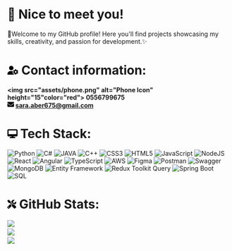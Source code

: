 # 💫 Nice to meet you!
🌟Welcome to my GitHub profile! Here you'll find projects showcasing my skills, creativity, and passion for development.✨


# <img src="assets/user.png" alt="Contact Icon" height="20"> Contact information:
**<img src="assets/phone.png" alt="Phone Icon" height="15"color="red"> 0556799675**<br>
**<img src="assets/envelope.png" alt="Envelope Icon" height="15"> [sara.aber675@gmail.com](mailto:sara.aber675@gmail.com)**

# <img src="assets/computer.png" alt="Computer Icon" height="20"> Tech Stack:
![Python](https://img.shields.io/badge/python-%2314354C.svg?style=for-the-badge&logo=python&logoColor=white) 
![C#](https://img.shields.io/badge/c%23-%23239120.svg?style=for-the-badge&logo=csharp&logoColor=white) 
![JAVA](https://img.shields.io/badge/java-%23ED8B00.svg?style=for-the-badge&logo=openjdk&logoColor=white) 
![C++](https://img.shields.io/badge/c%2B%2B-%2300599C.svg?style=for-the-badge&logo=cplusplus&logoColor=white) 
![CSS3](https://img.shields.io/badge/css3-%231572B6.svg?style=for-the-badge&logo=css3&logoColor=white) 
![HTML5](https://img.shields.io/badge/html5-%23E34F26.svg?style=for-the-badge&logo=html5&logoColor=white) 
![JavaScript](https://img.shields.io/badge/javascript-%23323330.svg?style=for-the-badge&logo=javascript&logoColor=%23F7DF1E) 
![NodeJS](https://img.shields.io/badge/node.js-6DA55F?style=for-the-badge&logo=node.js&logoColor=white) 
![React](https://img.shields.io/badge/react-%2320232a.svg?style=for-the-badge&logo=react&logoColor=%2361DAFB) 
![Angular](https://img.shields.io/badge/angular-%23DD0031.svg?style=for-the-badge&logo=angular&logoColor=white) 
![TypeScript](https://img.shields.io/badge/typescript-%2323234A.svg?style=for-the-badge&logo=typescript&logoColor=white) 
![AWS](https://img.shields.io/badge/AWS-%23FF9900.svg?style=for-the-badge&logo=amazon-aws&logoColor=white) 
![Figma](https://img.shields.io/badge/figma-%23F24E1E.svg?style=for-the-badge&logo=figma&logoColor=white) 
![Postman](https://img.shields.io/badge/Postman-FF6C37?style=for-the-badge&logo=postman&logoColor=white) 
![Swagger](https://img.shields.io/badge/Swagger-%2300B4B6.svg?style=for-the-badge&logo=swagger&logoColor=white) 
![MongoDB](https://img.shields.io/badge/mongodb-%233F9C42.svg?style=for-the-badge&logo=mongodb&logoColor=white) 
![Entity Framework](https://img.shields.io/badge/Entity_Framework-%230095D1.svg?style=for-the-badge&logo=entity-framework&logoColor=white) 
![Redux Toolkit Query](https://img.shields.io/badge/Redux_Toolkit_Query-%23593D88.svg?style=for-the-badge&logo=redux&logoColor=white) 
![Spring Boot](https://img.shields.io/badge/Spring_Boot-%236DB33F.svg?style=for-the-badge&logo=spring&logoColor=white) 
![SQL](https://img.shields.io/badge/SQL-%2307405E.svg?style=for-the-badge&logo=postgresql&logoColor=white)


# <img src="assets/tools.png" alt="Tools Icon" height="20"> GitHub Stats:
![](https://github-readme-stats.vercel.app/api?username=ABERsara&theme=dark&hide_border=false&include_all_commits=false&count_private=false)<br/>
![](https://github-readme-streak-stats.herokuapp.com/?user=ABERsara&theme=dark&hide_border=false)<br/>
![](https://github-readme-stats.vercel.app/api/top-langs/?username=ABERsara&theme=dark&hide_border=false&include_all_commits=false&count_private=false&layout=compact)
